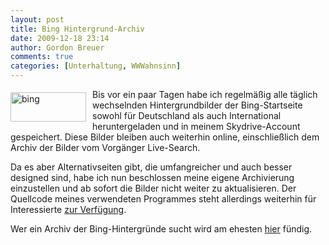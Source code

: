```yaml
---
layout: post
title: Bing Hintergrund-Archiv
date: 2009-12-18 23:14
author: Gordon Breuer
comments: true
categories: [Unterhaltung, WWWahnsinn]
---
```

<p><a href="http://www.bing.com/?mkt=en-us" target="_blank"><img style="border-right-width: 0px; margin: 5px 10px 10px 0px; display: inline; border-top-width: 0px; border-bottom-width: 0px; border-left-width: 0px" title="bing" border="0" alt="bing" align="left" src="http://anheledirwp.blob.core.windows.net/wordpress/2009/12/bing.png" width="121" height="47" /></a> Bis vor ein paar Tagen habe ich regelmäßig alle täglich wechselnden Hintergrundbilder der Bing-Startseite sowohl für Deutschland als auch International heruntergeladen und in meinem Skydrive-Account gespeichert. Diese Bilder bleiben auch weiterhin online, einschließlich dem Archiv der Bilder vom Vorgänger Live-Search.</p>  <p>Da es aber Alternativseiten gibt, die umfangreicher und auch besser designed sind, habe ich nun beschlossen meine eigene Archivierung einzustellen und ab sofort die Bilder nicht weiter zu aktualisieren. Der Quellcode meines verwendeten Programmes steht allerdings weiterhin für Interessierte <a href="http://old.gordon-breuer.de/page/Live-Search-Backgrounds.aspx">zur Verfügung</a>.</p>  <p>Wer ein Archiv der Bing-Hintergründe sucht wird am ehesten <a href="http://www.istartedsomething.com/bingimages/" target="_blank">hier</a> fündig.</p>
